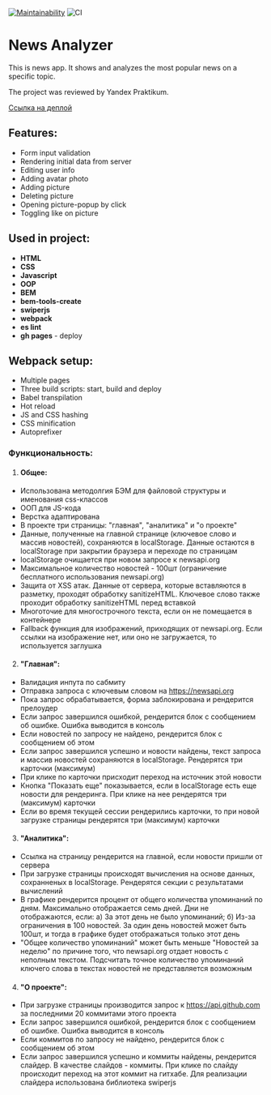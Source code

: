 [![Maintainability](https://api.codeclimate.com/v1/badges/40d01c78ecd02a3a7109/maintainability)](https://codeclimate.com/github/DmitryForsilov/news-analyzer/maintainability)
![CI](https://github.com/DmitryForsilov/news-analyzer/workflows/CI/badge.svg)

# News Analyzer

This is news app. It shows and analyzes the most popular news on a specific topic.

The project was reviewed by Yandex Praktikum.

[Ссылка на деплой](https://dmitryforsilov.github.io/news-analyzer)

## Features:
- Form input validation
- Rendering initial data from server
- Editing user info
- Adding avatar photo
- Adding picture
- Deleting picture
- Opening picture-popup by click
- Toggling like on picture

## Used in project:
- **HTML**
- **CSS**
- **Javascript**
- **OOP**
- **BEM**
- **bem-tools-create**
- **swiperjs**
- **webpack**
- **es lint**
- **gh pages** - deploy

## Webpack setup:
- Multiple pages
- Three build scripts: start, build and deploy
- Babel transpilation
- Hot reload
- JS and CSS hashing
- CSS minification
- Autoprefixer

### Функциональность:
1) #### Общее:
- Использована методолгия БЭМ для файловой структуры и именования css-классов
- ООП для JS-кода
- Верстка адаптирована
- В проекте три страницы: "главная", "аналитика" и "о проекте"
- Данные, полученные на главной странице (ключевое слово и массив новостей), сохраняются в localStorage. Данные остаются в localStorage при закрытии браузера и переходе по страницам
- localStorage очищается при новом запросе к newsapi.org
- Максимальное количество новостей - 100шт (ограничение бесплатного использования newsapi.org)
- Защита от XSS атак. Данные от сервера, которые вставляются в разметку, проходят обработку sanitizeHTML. Ключевое слово также проходит обработку sanitizeHTML перед вставкой
- Многоточие для многострочного текста, если он не помещается в контейнере
- Fallback функция для изображений, приходящих от newsapi.org. Если ссылки на изображение нет, или оно не загружается, то используется заглушка
2) #### "Главная":
- Валидация инпута по сабмиту
- Отправка запроса с ключевым словом на https://newsapi.org
- Пока запрос обрабатывается, форма заблокирована и рендерится прелоудер
- Если запрос завершился ошибкой, рендерится блок с сообщением об ошибке. Ошибка выводится в консоль
- Если новостей по запросу не найдено, рендерится блок с сообщением об этом
- Если запрос завершился успешно и новости найдены, текст запроса и массив новостей сохраняются в localStorage. Рендерятся три карточки (максимум)
- При клике по карточки присходит переход на источник этой новости
- Кнопка "Показать еще" показывается, если в localStorage есть еще новости для рендеринга. При клике на нее рендерятся три (максимум) карточки
- Если во время текущей сессии рендерились карточки, то при новой загрузке страницы рендерятся три (максимум) карточки 
3) #### "Аналитика":
- Ссылка на страницу рендерится на главной, если новости пришли от сервера
- При загрузке страницы происходят вычисления на основе данных, сохранненых в localStorage. Рендерятся секции с результатами вычислений
- В графике рендерится процент от общего количества упоминаний по дням. Максимально отображается семь дней. Дни не отображаются, если: а) За этот день не было упоминаний; б) Из-за ограничения в 100 новостей. За один день новостей может быть 100шт, и тогда в графике будет отображаться только этот день
- "Общее количество упоминаний" может быть меньше "Новостей за неделю" по причине того, что newsapi.org отдает новость с неполным текстом. Подсчитать точное количество упоминаний ключего слова в текстах новостей не представляется возможным
4) #### "О проекте":
- При загрузке страницы производится запрос к https://api.github.com за последними 20 коммитами этого проекта
- Если запрос завершился ошибкой, рендерится блок с сообщением об ошибке. Ошибка выводится в консоль
- Если коммитов по запросу не найдено, рендерится блок с сообщением об этом
- Если запрос завершился успешно и коммиты найдены, рендерится слайдер. В качестве слайдов - коммиты. При клике по слайду происходит переход на этот коммит на гитхабе. Для реализации слайдера использована библиотека swiperjs

